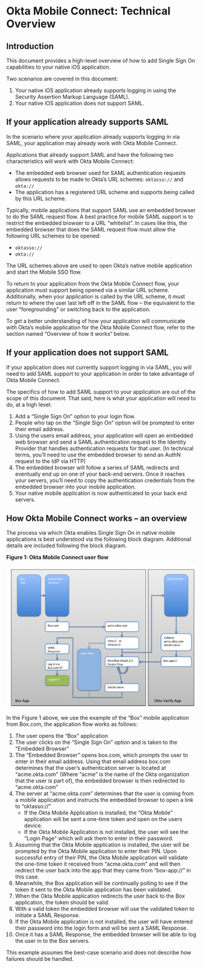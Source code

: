 # Okta Mobile Connect: Technical Overview

## Introduction

This document provides a high-level overview of how to add Single Sign
On capabilities to your native iOS application.

Two scenarios are covered in this document:

1.  Your native iOS application already supports logging in using the Security Assertion Markup Language (SAML).
2.  Your native iOS application does not support SAML.

## If your application already supports SAML

In the scenario where your application already supports logging in via
SAML, your application may already work with Okta Mobile Connect.

Applications that already support SAML and have the following two
characteristics will work with Okta Mobile Connect:

-   The embedded web browser used for SAML authentication requests
    allows requests to be made to Okta’s URL schemes: `oktasso://` and `okta://`
-   The application has a registered URL scheme and supports being
    called by this URL scheme.

Typically, mobile applications that support SAML use an embedded browser
to do the SAML request flow. A best practice for mobile SAML support is
to restrict the embedded browser to a URL “whitelist”. In cases like
this, the embedded browser that does the SAML request flow must allow
the following URL schemes to be opened:

-   `oktasso://`
-   `okta://`

The URL schemes above are used to open Okta’s native mobile application
and start the Mobile SSO flow.

To return to your application from the Okta Mobile Connect flow, your
application must support being opened via a similar URL scheme.
Additionally, when your application is called by the URL scheme, it must
return to where the user last left off in the SAML flow – the equivalent
to the user “foregrounding” or switching back to the application.

To get a better understanding of how your application will communicate
with Okta’s mobile application for the Okta Mobile Connect flow,
refer to the section named “Overview of how it works” below.

## If your application does not support SAML

If your application does not currently support logging in via SAML, you
will need to add SAML support to your application in order to take
advantage of Okta Mobile Connect.

The specifics of how to add SAML support to your application are out of
the scope of this document. That said, here is what your application
will need to do, at a high level:

1.  Add a “Single Sign On” option to your login flow.
2.  People who tap on the “Single Sign On” option will be prompted to
    enter their email address.
3.  Using the users email address, your application will open an
    embedded web browser and send a SAML authentication request to the
    Identity Provider that handles authentication requests for that
    user. (In technical terms, you’ll need to use the embedded browser
    to send an AuthN request to the IdP via HTTP)
4.  The embedded browser will follow a series of SAML redirects and
    eventually end up on one of your back-end servers. Once it reaches
    your servers, you’ll need to copy the authentication credentials
    from the embedded browser into your mobile application.
5.  Your native mobile application is now authenticated to your back end servers.

## How Okta Mobile Connect works – an overview

The process via which Okta enables Single Sign On in native mobile
applications is best understood via the following block diagram.
Additional details are included following the block diagram.

**Figure 1: Okta Mobile Connect user flow**

![A graphic showing the flow described below](Okta-Mobile-Connect-flow-diagram.png "Okta Mobile Connect flow diagram")


In the Figure 1 above, we use the example of the “Box” mobile application from
Box.com, the application flow works as follows:

1.  The user opens the “Box” application
2.  The user clicks on the “Single Sign On” option and is taken to
    the “Embedded Browser”
3.  The “Embedded Browser” opens box.com, which prompts the user to
    enter in their email address. Using that email address box.com
    determines that the user’s authentication server is located at
    “acme.okta.com” (Where “acme” is the name of the Okta organization
    that the user is part of), the embedded browser is then redirected
    to “acme.okta.com”
4.  The server at “acme.okta.com” determines that the user is coming
    from a mobile application and instructs the embedded browser to open
    a link to “oktasso://”
	-   If the Okta Mobile Application is installed, the “Okta Mobile”
    application will be sent a one-time token and open on the users
    device.
	-   If the Okta Mobile Application is not installed, the user will see
		the “Login Page” which will ask them to enter in their password.
5.  Assuming that the Okta Mobile application is installed, the user
    will be prompted by the Okta Mobile application to enter their PIN.
    Upon successful entry of their PIN, the Okta Mobile application will
    validate the one-time token it received from “acme.okta.com” and
    will then redirect the user back into the app that they came from
    “box-app://” in this case.
6.  Meanwhile, the Box application will be continually polling to see if
    the token it sent to the Okta Mobile application has been
    validated.
7.  When the Okta Mobile application redirects the user back to the Box
    application, the token should be valid.
8.  With a valid token the embedded browser will use the validated token
    to initiate a SAML Response.
9.   If the Okta Mobile application is not installed, the user will have
    entered their password into the login form and will be sent a SAML
    Response.
10. Once it has a SAML Response, the embedded browser will be able to
    log the user in to the Box servers. 

This example assumes the best-case scenario and does not describe how
failures should be handled.
